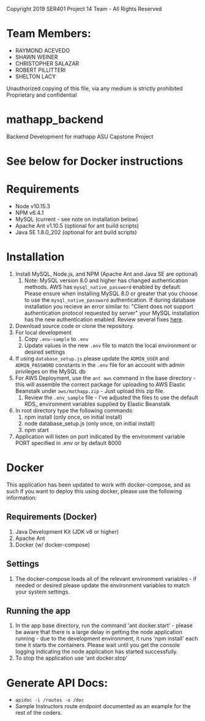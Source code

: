 Copyright 2019 SER401 Project 14 Team - All Rights Reserved

# Team Members: 
 - RAYMOND ACEVEDO
 - SHAWN WEINER
 - CHRISTOPHER SALAZAR
 - ROBERT PILLITTERI
 - SHELTON LACY 

Unauthorized copying of this file, via any medium is strictly prohibited
Proprietary and confidential


# mathapp_backend
 Backend Development for mathapp ASU Capstone Project

# See below for Docker instructions
 
# Requirements
 - Node v10.15.3
 - NPM v6.4.1
 - MySQL (current - see note on installation below)
 - Apache Ant v1.10.5 (optional for ant build scripts)
 - Java SE 1.8.0_202 (optional for ant build scripts)

# Installation
1. Install MySQL, Node.js, and NPM (Apache Ant and Java SE are optional)
    1. Note:  MySQL version 8.0 and higher has changed authentication methods.  AWS has `mysql_native_password` enabled by default. 
    Please ensure when installing MySQL 8.0 or greater that you choose to use the `mysql_native_password` authentication.  If during database installation
    you recieve an error similar to: "Client does not support authentication protocol requested by server" your MySQL installation has the new 
    authentication enabled.  Review several fixes [here](https://medium.com/@crmcmullen/how-to-run-mysql-8-0-with-native-password-authentication-502de5bac661).
2. Download source code or clone the repository.
3. For local development
    1. Copy `.env-sample` to `.env`
    2. Update values in the new `.env` file to match the local environment or desired settings
4. If using `database_setup.js` please update the `ADMIN_USER` and `ADMIN_PASSWORD` constants in the `.env` file for an account with admin privileges on the MySQL db
5. For AWS Deployment, use the `ant aws` command in the base directory - this will assemble the correct package for uploading to AWS Elastic Beanstalk under `aws/mathapp.zip` - Just upload this zip file. 
    1. Review the `.env_sample` file - I've adjusted the files to use the default RDS_ environment variables supplied by Elastic Beanstalk
6. In root directory type the following commands:
    1. npm install (only once, on initial install)
    2. node database_setup.js (only once, on initial install)
    3. npm start
7. Application will listen on port indicated by the environment variable PORT specified in .env or by default 8000

# Docker
This application has been updated to work with docker-compose, and as such if you want to deploy this using docker, please use the following information:

## Requirements (Docker)
1. Java Development Kit (JDK v8 or higher)
2. Apache Ant
3. Docker (w/ docker-compose)

## Settings
1. The docker-compose loads all of the relevant environment variables - if needed or desired please update the environment variables to match your system settings.

## Running the app
1. In the app base directory, run the command 'ant docker.start' - please be aware that there is a large delay in getting the node application running - due to the development environment, it runs 'npm install' each time it starts the containers.  Please wait until you get the console logging indicating the node application has started successfully.
2. To stop the application use 'ant docker.stop'

# Generate API Docs:
 - `apidoc -i /routes -o /doc`
 - Sample Instructors route endpoint documented as an example for the rest of the coders. 
 
